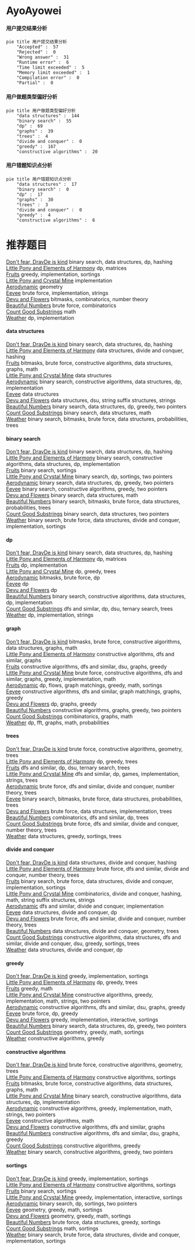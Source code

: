 # AyoAyowei
<!-- tabs:start -->
#### **用户提交结果分析**

```mermaid
pie title 用户提交结果分析
    "Accepted" :  57
    "Rejected" :  0
    "Wrong answer" :  31
    "Runtime error" :  6
    "Time limit exceeded" :  5
    "Memory limit exceeded" :  1
    "Compilation error" :  0
    "Partial" :  0
```
#### **用户做题类型偏好分析**

```mermaid
pie title 用户做题类型偏好分析
    "data structures" :  144
    "binary search" :  55
    "dp" :  69
    "graphs" :  39
    "trees" :  4
    "divide and conquer" :  0
    "greedy" :  167
    "constructive algorithms" :  20
```
#### **用户错题知识点分析**

```mermaid
pie title 用户错题知识点分析
    "data structures" :  17
    "binary search" :  0
    "dp" :  17
    "graphs" :  30
    "trees" :  3
    "divide and conquer" :  0
    "greedy" :  4
    "constructive algorithms" :  6
```
<!-- tabs:end -->
# 推荐题目
[Don't fear, DravDe is kind](http://codeforces.com/problemset/problem/28/D)		binary search,
                        data structures,
                        dp,
                        hashing		  
[Little Pony and Elements of Harmony](http://codeforces.com/problemset/problem/453/D)		dp,
                        matrices		  
[Fruits](http://codeforces.com/problemset/problem/12/C)		greedy,
                        implementation,
                        sortings		  
[Little Pony and Crystal Mine](http://codeforces.com/problemset/problem/454/A)		implementation		  
[Aerodynamic](https://codeforces.com/contest/1300/problem/D)		geometry		  
[Eevee](http://codeforces.com/problemset/problem/452/A)		brute force,
                        implementation,
                        strings		  
[Devu and Flowers](http://codeforces.com/problemset/problem/451/E)		bitmasks,
                        combinatorics,
                        number theory		  
[Beautiful Numbers](http://codeforces.com/problemset/problem/300/C)		brute force,
                        combinatorics		  
[Count Good Substrings](http://codeforces.com/problemset/problem/451/D)		math		  
[Weather](http://codeforces.com/problemset/problem/234/C)		dp,
                        implementation		  
<!-- tabs:start -->
#### **data structures**
[Don't fear, DravDe is kind](http://codeforces.com/problemset/problem/28/D)		binary search,
                        data structures,
                        dp,
                        hashing		  
[Little Pony and Elements of Harmony](http://codeforces.com/problemset/problem/452/F)		data structures,
                        divide and conquer,
                        hashing		  
[Fruits](http://codeforces.com/problemset/problem/1163/E)		bitmasks,
                        brute force,
                        constructive algorithms,
                        data structures,
                        graphs,
                        math		  
[Little Pony and Crystal Mine](http://codeforces.com/problemset/problem/453/E)		data structures		  
[Aerodynamic](http://codeforces.com/problemset/problem/1437/E)		binary search,
                        constructive algorithms,
                        data structures,
                        dp,
                        implementation		  
[Eevee](http://codeforces.com/problemset/problem/1290/E)		data structures		  
[Devu and Flowers](http://codeforces.com/problemset/problem/452/E)		data structures,
                        dsu,
                        string suffix structures,
                        strings		  
[Beautiful Numbers](http://codeforces.com/problemset/problem/1492/C)		binary search,
                        data structures,
                        dp,
                        greedy,
                        two pointers		  
[Count Good Substrings](http://codeforces.com/problemset/problem/1490/G)		binary search,
                        data structures,
                        math		  
[Weather](http://codeforces.com/problemset/problem/1479/D)		binary search,
                        bitmasks,
                        brute force,
                        data structures,
                        probabilities,
                        trees		  
#### **binary search**
[Don't fear, DravDe is kind](http://codeforces.com/problemset/problem/28/D)		binary search,
                        data structures,
                        dp,
                        hashing		  
[Little Pony and Elements of Harmony](http://codeforces.com/problemset/problem/1437/E)		binary search,
                        constructive algorithms,
                        data structures,
                        dp,
                        implementation		  
[Fruits](http://codeforces.com/problemset/problem/1119/D)		binary search,
                        sortings		  
[Little Pony and Crystal Mine](http://codeforces.com/problemset/problem/1409/E)		binary search,
                        dp,
                        sortings,
                        two pointers		  
[Aerodynamic](http://codeforces.com/problemset/problem/1492/C)		binary search,
                        data structures,
                        dp,
                        greedy,
                        two pointers		  
[Eevee](http://codeforces.com/problemset/problem/1463/D)		binary search,
                        constructive algorithms,
                        greedy,
                        two pointers		  
[Devu and Flowers](http://codeforces.com/problemset/problem/1490/G)		binary search,
                        data structures,
                        math		  
[Beautiful Numbers](http://codeforces.com/problemset/problem/1479/D)		binary search,
                        bitmasks,
                        brute force,
                        data structures,
                        probabilities,
                        trees		  
[Count Good Substrings](http://codeforces.com/problemset/problem/1436/E)		binary search,
                        data structures,
                        two pointers		  
[Weather](http://codeforces.com/problemset/problem/1461/D)		binary search,
                        brute force,
                        data structures,
                        divide and conquer,
                        implementation,
                        sortings		  
#### **dp**
[Don't fear, DravDe is kind](http://codeforces.com/problemset/problem/28/D)		binary search,
                        data structures,
                        dp,
                        hashing		  
[Little Pony and Elements of Harmony](http://codeforces.com/problemset/problem/453/D)		dp,
                        matrices		  
[Fruits](http://codeforces.com/problemset/problem/234/C)		dp,
                        implementation		  
[Little Pony and Crystal Mine](http://codeforces.com/problemset/problem/1152/D)		dp,
                        greedy,
                        trees		  
[Aerodynamic](http://codeforces.com/problemset/problem/453/B)		bitmasks,
                        brute force,
                        dp		  
[Eevee](http://codeforces.com/problemset/problem/455/A)		dp		  
[Devu and Flowers](http://codeforces.com/problemset/problem/201/C)		dp		  
[Beautiful Numbers](http://codeforces.com/problemset/problem/1437/E)		binary search,
                        constructive algorithms,
                        data structures,
                        dp,
                        implementation		  
[Count Good Substrings](http://codeforces.com/problemset/problem/455/C)		dfs and similar,
                        dp,
                        dsu,
                        ternary search,
                        trees		  
[Weather](https://codeforces.com/contest/1150/problem/D)		dp,
                        implementation,
                        strings		  
#### **graph**
[Don't fear, DravDe is kind](http://codeforces.com/problemset/problem/1163/E)		bitmasks,
                        brute force,
                        constructive algorithms,
                        data structures,
                        graphs,
                        math		  
[Little Pony and Elements of Harmony](http://codeforces.com/problemset/problem/453/C)		constructive algorithms,
                        dfs and similar,
                        graphs		  
[Fruits](http://codeforces.com/problemset/problem/1133/F2)		constructive algorithms,
                        dfs and similar,
                        dsu,
                        graphs,
                        greedy		  
[Little Pony and Crystal Mine](http://codeforces.com/problemset/problem/1487/C)		brute force,
                        constructive algorithms,
                        dfs and similar,
                        graphs,
                        greedy,
                        implementation,
                        math		  
[Aerodynamic](http://codeforces.com/problemset/problem/1437/C)		dp,
                        flows,
                        graph matchings,
                        greedy,
                        math,
                        sortings		  
[Eevee](http://codeforces.com/problemset/problem/1470/D)		constructive algorithms,
                        dfs and similar,
                        graph matchings,
                        graphs,
                        greedy		  
[Devu and Flowers](http://codeforces.com/problemset/problem/1476/C)		dp,
                        graphs,
                        greedy		  
[Beautiful Numbers](http://codeforces.com/problemset/problem/1304/D)		constructive algorithms,
                        graphs,
                        greedy,
                        two pointers		  
[Count Good Substrings](http://codeforces.com/problemset/problem/1475/C)		combinatorics,
                        graphs,
                        math		  
[Weather](http://codeforces.com/problemset/problem/553/E)		dp,
                        fft,
                        graphs,
                        math,
                        probabilities		  
#### **trees**
[Don't fear, DravDe is kind](http://codeforces.com/problemset/problem/452/B)		brute force,
                        constructive algorithms,
                        geometry,
                        trees		  
[Little Pony and Elements of Harmony](http://codeforces.com/problemset/problem/1152/D)		dp,
                        greedy,
                        trees		  
[Fruits](http://codeforces.com/problemset/problem/455/C)		dfs and similar,
                        dp,
                        dsu,
                        ternary search,
                        trees		  
[Little Pony and Crystal Mine](http://codeforces.com/problemset/problem/455/B)		dfs and similar,
                        dp,
                        games,
                        implementation,
                        strings,
                        trees		  
[Aerodynamic](http://codeforces.com/problemset/problem/1491/E)		brute force,
                        dfs and similar,
                        divide and conquer,
                        number theory,
                        trees		  
[Eevee](http://codeforces.com/problemset/problem/1479/D)		binary search,
                        bitmasks,
                        brute force,
                        data structures,
                        probabilities,
                        trees		  
[Devu and Flowers](http://codeforces.com/problemset/problem/1511/C)		brute force,
                        data structures,
                        implementation,
                        trees		  
[Beautiful Numbers](http://codeforces.com/problemset/problem/1499/F)		combinatorics,
                        dfs and similar,
                        dp,
                        trees		  
[Count Good Substrings](http://codeforces.com/problemset/problem/1491/E)		brute force,
                        dfs and similar,
                        divide and conquer,
                        number theory,
                        trees		  
[Weather](http://codeforces.com/problemset/problem/1466/D)		data structures,
                        greedy,
                        sortings,
                        trees		  
#### **divide and conquer**
[Don't fear, DravDe is kind](http://codeforces.com/problemset/problem/452/F)		data structures,
                        divide and conquer,
                        hashing		  
[Little Pony and Elements of Harmony](http://codeforces.com/problemset/problem/1491/E)		brute force,
                        dfs and similar,
                        divide and conquer,
                        number theory,
                        trees		  
[Fruits](http://codeforces.com/problemset/problem/1461/D)		binary search,
                        brute force,
                        data structures,
                        divide and conquer,
                        implementation,
                        sortings		  
[Little Pony and Crystal Mine](http://codeforces.com/problemset/problem/1466/G)		combinatorics,
                        divide and conquer,
                        hashing,
                        math,
                        string suffix structures,
                        strings		  
[Aerodynamic](http://codeforces.com/problemset/problem/1490/D)		dfs and similar,
                        divide and conquer,
                        implementation		  
[Eevee](https://codeforces.com/contest/1483/problem/C)		data structures,
                        divide and conquer,
                        dp		  
[Devu and Flowers](http://codeforces.com/problemset/problem/1491/E)		brute force,
                        dfs and similar,
                        divide and conquer,
                        number theory,
                        trees		  
[Beautiful Numbers](http://codeforces.com/problemset/problem/1303/G)		data structures,
                        divide and conquer,
                        geometry,
                        trees		  
[Count Good Substrings](http://codeforces.com/problemset/problem/1494/D)		constructive algorithms,
                        data structures,
                        dfs and similar,
                        divide and conquer,
                        dsu,
                        greedy,
                        sortings,
                        trees		  
[Weather](http://codeforces.com/problemset/problem/1482/E)		data structures,
                        divide and conquer,
                        dp		  
#### **greedy**
[Don't fear, DravDe is kind](http://codeforces.com/problemset/problem/12/C)		greedy,
                        implementation,
                        sortings		  
[Little Pony and Elements of Harmony](http://codeforces.com/problemset/problem/1152/D)		dp,
                        greedy,
                        trees		  
[Fruits](http://codeforces.com/problemset/problem/1366/C)		greedy,
                        math		  
[Little Pony and Crystal Mine](http://codeforces.com/problemset/problem/1508/A)		constructive algorithms,
                        greedy,
                        implementation,
                        math,
                        strings,
                        two pointers		  
[Aerodynamic](http://codeforces.com/problemset/problem/1133/F2)		constructive algorithms,
                        dfs and similar,
                        dsu,
                        graphs,
                        greedy		  
[Eevee](http://codeforces.com/problemset/problem/1015/E1)		brute force,
                        dp,
                        greedy		  
[Devu and Flowers](http://codeforces.com/problemset/problem/1056/C)		greedy,
                        implementation,
                        interactive,
                        sortings		  
[Beautiful Numbers](http://codeforces.com/problemset/problem/1492/C)		binary search,
                        data structures,
                        dp,
                        greedy,
                        two pointers		  
[Count Good Substrings](https://codeforces.com/contest/1496/problem/C)		geometry,
                        greedy,
                        math,
                        sortings		  
[Weather](http://codeforces.com/problemset/problem/1493/A)		constructive algorithms,
                        greedy		  
#### **constructive algorithms**
[Don't fear, DravDe is kind](http://codeforces.com/problemset/problem/452/B)		brute force,
                        constructive algorithms,
                        geometry,
                        trees		  
[Little Pony and Elements of Harmony](http://codeforces.com/problemset/problem/1136/C)		constructive algorithms,
                        sortings		  
[Fruits](http://codeforces.com/problemset/problem/1163/E)		bitmasks,
                        brute force,
                        constructive algorithms,
                        data structures,
                        graphs,
                        math		  
[Little Pony and Crystal Mine](http://codeforces.com/problemset/problem/1437/E)		binary search,
                        constructive algorithms,
                        data structures,
                        dp,
                        implementation		  
[Aerodynamic](http://codeforces.com/problemset/problem/1508/A)		constructive algorithms,
                        greedy,
                        implementation,
                        math,
                        strings,
                        two pointers		  
[Eevee](http://codeforces.com/problemset/problem/1343/B)		constructive algorithms,
                        math		  
[Devu and Flowers](http://codeforces.com/problemset/problem/453/C)		constructive algorithms,
                        dfs and similar,
                        graphs		  
[Beautiful Numbers](http://codeforces.com/problemset/problem/1133/F2)		constructive algorithms,
                        dfs and similar,
                        dsu,
                        graphs,
                        greedy		  
[Count Good Substrings](http://codeforces.com/problemset/problem/1493/A)		constructive algorithms,
                        greedy		  
[Weather](http://codeforces.com/problemset/problem/1463/D)		binary search,
                        constructive algorithms,
                        greedy,
                        two pointers		  
#### **sortings**
[Don't fear, DravDe is kind](http://codeforces.com/problemset/problem/12/C)		greedy,
                        implementation,
                        sortings		  
[Little Pony and Elements of Harmony](http://codeforces.com/problemset/problem/1136/C)		constructive algorithms,
                        sortings		  
[Fruits](http://codeforces.com/problemset/problem/1119/D)		binary search,
                        sortings		  
[Little Pony and Crystal Mine](http://codeforces.com/problemset/problem/1056/C)		greedy,
                        implementation,
                        interactive,
                        sortings		  
[Aerodynamic](http://codeforces.com/problemset/problem/1409/E)		binary search,
                        dp,
                        sortings,
                        two pointers		  
[Eevee](https://codeforces.com/contest/1496/problem/C)		geometry,
                        greedy,
                        math,
                        sortings		  
[Devu and Flowers](http://codeforces.com/problemset/problem/1495/A)		geometry,
                        greedy,
                        math,
                        sortings		  
[Beautiful Numbers](http://codeforces.com/problemset/problem/1497/A)		brute force,
                        data structures,
                        greedy,
                        sortings		  
[Count Good Substrings](http://codeforces.com/problemset/problem/1427/A)		math,
                        sortings		  
[Weather](http://codeforces.com/problemset/problem/1461/D)		binary search,
                        brute force,
                        data structures,
                        divide and conquer,
                        implementation,
                        sortings		  
<!-- tabs:end -->

